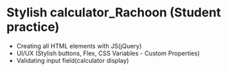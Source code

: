 # Stylish calculator_Rachoon (Student practice)

- Creating all HTML elements with JS(jQuery)
- UI/UX (Stylish buttons, Flex,  CSS Variables - Custom Properties)
- Validating input field(calculator display)

